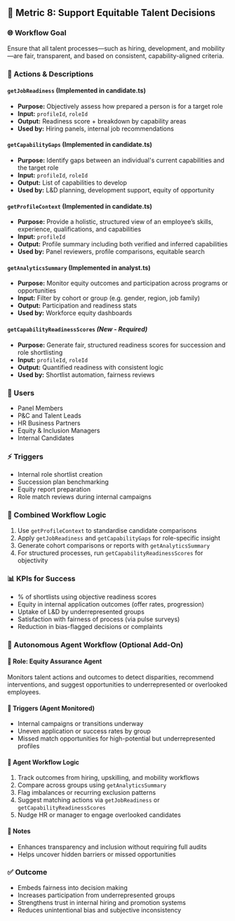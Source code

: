 ## 🎯 Metric 8: Support Equitable Talent Decisions

### 🌐 Workflow Goal

Ensure that all talent processes—such as hiring, development, and mobility—are fair, transparent, and based on consistent, capability-aligned criteria.

### 🧩 Actions & Descriptions

#### `getJobReadiness` (Implemented in candidate.ts)

* **Purpose:** Objectively assess how prepared a person is for a target role
* **Input:** `profileId`, `roleId`
* **Output:** Readiness score + breakdown by capability areas
* **Used by:** Hiring panels, internal job recommendations

#### `getCapabilityGaps` (Implemented in candidate.ts)

* **Purpose:** Identify gaps between an individual's current capabilities and the target role
* **Input:** `profileId`, `roleId`
* **Output:** List of capabilities to develop
* **Used by:** L\&D planning, development support, equity of opportunity

#### `getProfileContext` (Implemented in candidate.ts)

* **Purpose:** Provide a holistic, structured view of an employee’s skills, experience, qualifications, and capabilities
* **Input:** `profileId`
* **Output:** Profile summary including both verified and inferred capabilities
* **Used by:** Panel reviewers, profile comparisons, equitable search

#### `getAnalyticsSummary` (Implemented in analyst.ts)

* **Purpose:** Monitor equity outcomes and participation across programs or opportunities
* **Input:** Filter by cohort or group (e.g. gender, region, job family)
* **Output:** Participation and readiness stats
* **Used by:** Workforce equity dashboards

#### `getCapabilityReadinessScores` *(New - Required)*

* **Purpose:** Generate fair, structured readiness scores for succession and role shortlisting
* **Input:** `profileId`, `roleId`
* **Output:** Quantified readiness with consistent logic
* **Used by:** Shortlist automation, fairness reviews

### 👥 Users

* Panel Members
* P\&C and Talent Leads
* HR Business Partners
* Equity & Inclusion Managers
* Internal Candidates

### ⚡ Triggers

* Internal role shortlist creation
* Succession plan benchmarking
* Equity report preparation
* Role match reviews during internal campaigns

### 🔗 Combined Workflow Logic

1. Use `getProfileContext` to standardise candidate comparisons
2. Apply `getJobReadiness` and `getCapabilityGaps` for role-specific insight
3. Generate cohort comparisons or reports with `getAnalyticsSummary`
4. For structured processes, run `getCapabilityReadinessScores` for objectivity

### 📊 KPIs for Success

* % of shortlists using objective readiness scores
* Equity in internal application outcomes (offer rates, progression)
* Uptake of L\&D by underrepresented groups
* Satisfaction with fairness of process (via pulse surveys)
* Reduction in bias-flagged decisions or complaints

### 🤖 Autonomous Agent Workflow (Optional Add-On)

#### 🎯 Role: Equity Assurance Agent

Monitors talent actions and outcomes to detect disparities, recommend interventions, and suggest opportunities to underrepresented or overlooked employees.

#### 🧠 Triggers (Agent Monitored)

* Internal campaigns or transitions underway
* Uneven application or success rates by group
* Missed match opportunities for high-potential but underrepresented profiles

#### 🔄 Agent Workflow Logic

1. Track outcomes from hiring, upskilling, and mobility workflows
2. Compare across groups using `getAnalyticsSummary`
3. Flag imbalances or recurring exclusion patterns
4. Suggest matching actions via `getJobReadiness` or `getCapabilityReadinessScores`
5. Nudge HR or manager to engage overlooked candidates

#### 📌 Notes

* Enhances transparency and inclusion without requiring full audits
* Helps uncover hidden barriers or missed opportunities

### ✅ Outcome

* Embeds fairness into decision making
* Increases participation from underrepresented groups
* Strengthens trust in internal hiring and promotion systems
* Reduces unintentional bias and subjective inconsistency
